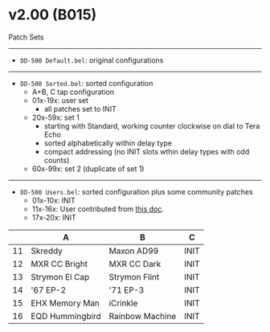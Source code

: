 # v2.00 (B015)

Patch Sets

---
- `DD-500 Default.bel`: original configurations


---
- `DD-500 Sorted.bel`: sorted configuration
  - A+B, C tap configuration
  - 01x-19x: user set
    - all patches set to INIT 
  - 20x-59x: set 1
    - starting with Standard, working counter clockwise on dial to Tera Echo
    - sorted alphabetically within delay type
    - compact addressing (no INIT slots wthin delay types with odd counts)
  - 60x-99x: set 2 (duplicate of set 1)


---
- `DD-500 Users.bel`: sorted configuration plus some community patches
  - 01x-10x: INIT
  - 11x-16x: User contributed from [this doc](https://docs.google.com/document/d/1swrBneUjIWHweLiFBITAM4AY3gIF0mXQGQTAtj0dsHA/edit?pref=2&pli=1).
  - 17x-20x: INIT

| | A | B | C |
| --- | --- | --- | --- |
| 11 | Skreddy | Maxon AD99 | INIT |
| 12 | MXR CC Bright | MXR CC Dark | INIT |
| 13 | Strymon El Cap | Strymon Flint | INIT |
| 14 | '67 EP-2 | '71 EP-3 | INIT |
| 15 | EHX Memory Man | iCrinkle | INIT |
| 16 | EQD Hummingbird | Rainbow Machine | INIT |
